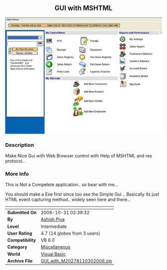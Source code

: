 ﻿<div align="center">

## GUI with MSHTML

<img src="PIC20061030134740315.jpg">
</div>

### Description

Make Nice Gui with Web Browser control with Help of MSHTML and res protocol..
 
### More Info
 
This is Not a Compelete application.. so bear with me...

You should make a Exe first since too see the Simple Gui .. Basically its just HTML event capturing method.. widely seen here and there..


<span>             |<span>
---                |---
**Submitted On**   |2006-10-31 02:39:32
**By**             |[Ashish Piya](https://github.com/Planet-Source-Code/PSCIndex/blob/master/ByAuthor/ashish-piya.md)
**Level**          |Intermediate
**User Rating**    |4.7 (14 globes from 3 users)
**Compatibility**  |VB 6\.0
**Category**       |[Miscellaneous](https://github.com/Planet-Source-Code/PSCIndex/blob/master/ByCategory/miscellaneous__1-1.md)
**World**          |[Visual Basic](https://github.com/Planet-Source-Code/PSCIndex/blob/master/ByWorld/visual-basic.md)
**Archive File**   |[GUI\_with\_M20278110302006\.zip](https://github.com/Planet-Source-Code/ashish-piya-gui-with-mshtml__1-66933/archive/master.zip)








